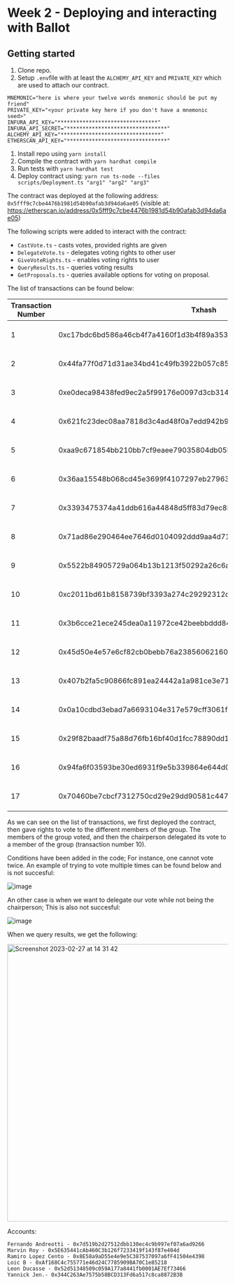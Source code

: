 Week 2 - Deploying and interacting with Ballot
===========================

Getting started
-------------------

1. Clone repo.
2. Setup `.env`file with at least the `ALCHEMY_API_KEY` and `PRIVATE_KEY` which are used to attach our contract. 
````
MNEMONIC="here is where your twelve words mnemonic should be put my friend"
PRIVATE_KEY="<your private key here if you don't have a mnemonic seed>"
INFURA_API_KEY="********************************"
INFURA_API_SECRET="********************************"
ALCHEMY_API_KEY="********************************"
ETHERSCAN_API_KEY="********************************"
````

1. Install repo using `yarn install`
2. Compile the contract with `yarn hardhat compile`
3. Run tests with `yarn hardhat test`
4. Deploy contract using: `yarn run ts-node --files scripts/Deployment.ts "arg1" "arg2" "arg3"`

The contract was deployed at the following address: `0x5fff9c7cbe4476b1981d54b90afab3d94da6ae05` (visible at: https://etherscan.io/address/0x5fff9c7cbe4476b1981d54b90afab3d94da6ae05)

The following scripts were added to interact with the contract:
- `CastVote.ts` - casts votes, provided rights are given
- `DelegateVote.ts` - delegates voting rights to other user
- `GiveVoteRights.ts` - enables voting rights to user
- `QueryResults.ts` - queries voting results
- `GetProposals.ts` - queries available options for voting on proposal.

The list of transactions can be found below:

| Transaction Number | Txhash                                                             | Blockno | UnixTimestamp | DateTime            | From                                       | To ContractAddress                         | TxnFee(ETH)       | Method             |
|--------------------|--------------------------------------------------------------------|---------|---------------|---------------------|--------------------------------------------|--------------------------------------------|-------------------|--------------------|
|          1         | 0xc17bdc6bd586a46cb4f7a4160f1d3b4f89a353b743722487628da92043b49834 | 8548258 | 1677246840    | 2023-02-24 13:54:00 | 0x344c263ae7575b58bcd313fd6a517c8ca8872b3b | 0x5fff9c7cbe4476b1981d54b90afab3d94da6ae05 | 0.029798703223706 | 0x60806040         |
|          2         | 0x44fa77f0d71d31ae34bd41c49fb3922b057c8552c463be52efd13f4644817a60 | 8548269 | 1677246972    | 2023-02-24 13:56:12 | 0x344c263ae7575b58bcd313fd6a517c8ca8872b3b | 0x5fff9c7cbe4476b1981d54b90afab3d94da6ae05 | 0.001234433654171 | Give Right To Vote |
|          3         | 0xe0deca98438fed9ec2a5f99176e0097d3cb314509dac6b9878141c827bc10a85 | 8548271 | 1677247008    | 2023-02-24 13:56:48 | 0x344c263ae7575b58bcd313fd6a517c8ca8872b3b | 0x5fff9c7cbe4476b1981d54b90afab3d94da6ae05 | 0.001158544805724 | Give Right To Vote |
|          4         | 0x621fc23dec08aa7818d3c4ad48f0a7edd942b91ff6f1cf7adb0b0956017a0535 | 8548271 | 1677247008    | 2023-02-24 13:56:48 | 0x344c263ae7575b58bcd313fd6a517c8ca8872b3b | 0x5fff9c7cbe4476b1981d54b90afab3d94da6ae05 | 0.001158544805724 | Give Right To Vote |
|          5         | 0xaa9c671854bb210bb7cf9eaee79035804db05bea2c78243bb7eecb27017d0a7c | 8548272 | 1677247020    | 2023-02-24 13:57:00 | 0x344c263ae7575b58bcd313fd6a517c8ca8872b3b | 0x5fff9c7cbe4476b1981d54b90afab3d94da6ae05 | 0.001241973801601 | Give Right To Vote |
|          6         | 0x36aa15548b068cd45e3699f4107297eb279638b0b0876741dd5c6e6452eada95 | 8548273 | 1677247032    | 2023-02-24 13:57:12 | 0x344c263ae7575b58bcd313fd6a517c8ca8872b3b | 0x5fff9c7cbe4476b1981d54b90afab3d94da6ae05 | 0.001196217877643 | Give Right To Vote |
|          7         | 0x3393475374a41ddb616a44848d5ff83d79ec8b536310b9bfc6e6708835f5e35b | 8548371 | 1677248352    | 2023-02-24 14:19:12 | 0x344c263ae7575b58bcd313fd6a517c8ca8872b3b | 0x5fff9c7cbe4476b1981d54b90afab3d94da6ae05 | 0.000918333676423 | Give Right To Vote |
|          8         | 0x71ad86e290464ee7646d0104092ddd9aa4d7180464bd18db89d67d5b51de8ba6 | 8553998 | 1677328080    | 2023-02-25 12:28:00 | 0x7d519b2d27512dbb130ec4c9b997ef07a6ad9266 | 0x5fff9c7cbe4476b1981d54b90afab3d94da6ae05 | 0.003510103469394 | Vote               |
|          9         | 0x5522b84905729a064b13b1213f50292a26c6abc9b5466b9a5428ffefbfb3df68 | 8554015 | 1677328296    | 2023-02-25 12:31:36 | 0x8e58a9ad55e4e9e5c387537097a6ff41504e4398 | 0x5fff9c7cbe4476b1981d54b90afab3d94da6ae05 | 0.0025632106952   | Vote               |
|         10         | 0xc2011bd61b8158739bf3393a274c29292312d298672ab540f895c7b3a488dd28 | 8554763 | 1677339012    | 2023-02-25 15:30:12 | 0x344c263ae7575b58bcd313fd6a517c8ca8872b3b | 0x5fff9c7cbe4476b1981d54b90afab3d94da6ae05 | 0.001481007224113 | Delegate           |
|         11         | 0x3b6cce21ece245dea0a11972ce42beebbddd84e571690ae325813785e0b0162d | 8555559 | 1677350472    | 2023-02-25 18:41:12 | 0x5e635441cab460c3b126f7233419f143f87e404d | 0x5fff9c7cbe4476b1981d54b90afab3d94da6ae05 | 0.000329521332831 | Vote               |
|         12         | 0x45d50e4e57e6cf82cb0bebb76a2385606216075d1331393c88ef49e4c8e507e2 | 8556255 | 1677360276    | 2023-02-25 21:24:36 | 0xaf168c4c755771e46d24c7785909ba70c1e85218 | 0x5fff9c7cbe4476b1981d54b90afab3d94da6ae05 | 0.00026668567848  | Vote               |
|         13         | 0x407b2fa5c90866fc891ea24442a1a981ce3e71d53b658fbac22fe59e3954a4eb | 8565746 | 1677496080    | 2023-02-27 11:08:00 | 0x8706c28c73e5276195db191376ee006cbd48b9d0 | 0x5fff9c7cbe4476b1981d54b90afab3d94da6ae05 | 0.001511566844412 | Vote               |
|         14         | 0x0a10cdbd3ebad7a6693104e317e579cff3061f8792befb8b0f01cbf0e878d878 | 8565758 | 1677496248    | 2023-02-27 11:10:48 | 0x8706c28c73e5276195db191376ee006cbd48b9d0 | 0x5fff9c7cbe4476b1981d54b90afab3d94da6ae05 | 0.00155282346706  | Delegate           |
|         15         | 0x29f82baadf75a88d76fb16bf40d1fcc78890dd139d7fe8dd84d7719318239166 | 8565777 | 1677496524    | 2023-02-27 11:15:24 | 0x8706c28c73e5276195db191376ee006cbd48b9d0 | 0x5fff9c7cbe4476b1981d54b90afab3d94da6ae05 | 0.001671910430457 | Give Right To Vote |
|         16         | 0x94fa6f03593be30ed6931f9e5b339864e644d08fbef4f10189db71fd2a02a647 | 8566214 | 1677502752    | 2023-02-27 12:59:12 | 0x52d51348509c059a177a8441fb0001ae7ef73466 | 0x5fff9c7cbe4476b1981d54b90afab3d94da6ae05 | 0.004725781058002 | Vote               |
|         17         | 0x70460be7cbcf7312750cd29e29dd90581c447c4d61e58333bc62589163298b75 | 8566220 | 1677502836    | 2023-02-27 13:00:36 | 0x52d51348509c059a177a8441fb0001ae7ef73466 | 0x5fff9c7cbe4476b1981d54b90afab3d94da6ae05 | 0.001405446258315 | Delegate           |

As we can see on the list of transactions, we first deployed the contract, then gave rights to vote to the different members of the group. The members of the group voted, and then the chairperson delegated its vote to a member of the group (transaction number 10).

Conditions have been added in the code; For instance, one cannot vote twice. An example of trying to vote multiple times can be found below and is not succesful:

![image](https://user-images.githubusercontent.com/92883939/221441821-98008a05-ed22-479f-9f60-9977c3b0e23a.png)

An other case is when we want to delegate our vote while not being the chairperson; This is also not succesful:

![image](https://user-images.githubusercontent.com/92883939/221441872-6fbe4297-5880-4610-866b-cf8a00b7f6c5.png)

When we query results, we get the following:

<img width="635" alt="Screenshot 2023-02-27 at 14 31 42" src="https://user-images.githubusercontent.com/69082711/221585745-c523fe84-e273-41de-acc3-530960cf7faa.png">

Accounts:

    Fernando Andreotti - 0x7d519b2d27512dbb130ec4c9b997ef07a6ad9266
    Marvin Roy - 0x5E635441cAb460C3b126f7233419f143f87e404d
    Ramiro Lopez Cento - 0x8E58a9aD55e4e9e5C387537097a6fF41504e4398
    Loic B - 0xAf168C4c755771e46d24C7785909BA70C1e85218
    Leon Ducasse - 0x52d51348509c059A177a8441fb0001AE7Ef73466
    Yannick Jen.- 0x344C263Ae7575b58BCD313Fd6a517c8ca8872B3B

